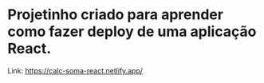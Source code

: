 # Projetinho criado para aprender como fazer deploy de uma aplicação React.
Link: https://calc-soma-react.netlify.app/
